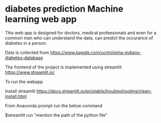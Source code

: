 # diabetes prediction Machine learning web app

This web app is designed for doctors, medical profeesionals and even for a common man who can understand the data, can predict the occurance of diabetes in a person. 

Data is collected from https://www.kaggle.com/uciml/pima-indians-diabetes-database

The frontend of the project is implemented using streamlit https://www.streamlit.io/

To run the webapp

Install streamlit https://docs.streamlit.io/en/stable/troubleshooting/clean-install.html

From Anaconda prompt run the below command

$streamlit run "mention the path of the python file"


